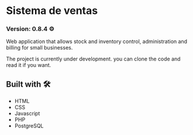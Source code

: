 # Sistema de ventas
### Version: 0.8.4 ⚙️
Web application that allows stock and inventory control, administration and billing for small businesses.

The project is currently under development. you can clone the code and read it if you want.

## Built with 🛠️
- HTML
- CSS
- Javascript
- PHP
- PostgreSQL

